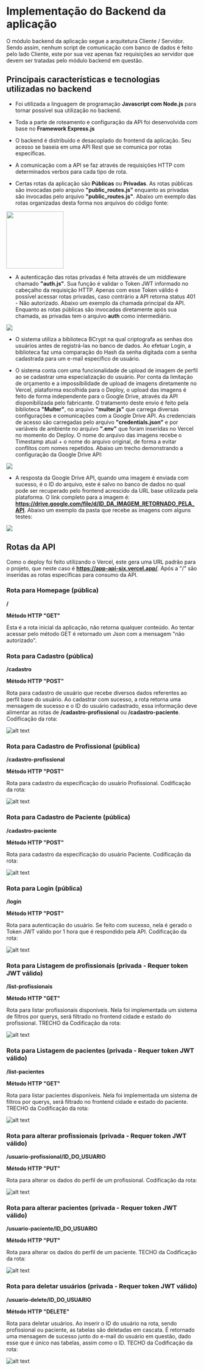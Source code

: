 # Implementação do Backend da aplicação

O módulo backend da aplicação segue a arquitetura Cliente / Servidor. Sendo assim, nenhum script de comunicação com banco de dados é feito pelo lado Cliente, este por sua vez apenas faz requisições ao servidor que devem ser tratadas pelo módulo backend em questão.

## Principais características e tecnologias utilizadas no backend

* Foi utilizada a linguagem de programação **Javascript com Node.js** para tornar possível sua utilização no backend.

* Toda a parte de roteamento e configuração da API foi desenvolvida com base no **Framework Express.js**

* O backend é distribuído e desacoplado do frontend da aplicação. Seu acesso se baseia em uma API Rest que se comunica por rotas específicas.

* A comunicação com a API se faz através de requisições HTTP com determinados verbos para cada tipo de rota.

* Certas rotas da aplicação são **Públicas** ou **Privadas**. As rotas públicas são invocadas pelo arquivo **"public_routes.js"** enquanto as privadas são invocadas pelo arquivo **"public_routes.js"**. Abaixo um exemplo das rotas organizadas desta forma nos arquivos do código fonte:

<img width="150" src="img/rotas-api.jpg">
<br>

* A autenticação das rotas privadas é feita através de um middleware chamado **"auth.js"**. Sua função é validar o Token JWT informado no cabeçalho da requisição HTTP. Apenas com esse Token válido é possível acessar rotas privadas, caso contrário a API retorna status 401 - Não autorizado. Abaixo um exemplo da chamada principal da API. Enquanto as rotas públicas são invocadas diretamente após sua chamada, as privadas tem o arquivo **auth** como intermediário.

<img src="img/chamada-api.png">

* O sistema utiliza a biblioteca BCrypt na qual criptografa as senhas dos usuários antes de registrá-las no banco de dados. Ao efetuar Login, a biblioteca faz uma comparação do Hash da senha digitada com a senha cadastrada para um e-mail específico de usuário.

* O sistema conta com uma funcionalidade de upload de imagem de perfil ao se cadastrar uma especialização do usuário. Por conta da limitação de orçamento e a impossibilidade de upload de imagens diretamente no Vercel, plataforma escolhida para o Deploy, o upload das imagens é feito de forma independente para o Google Drive, através da API disponibilizada pelo fabricante. O tratamento deste envio é feito pela biblioteca **"Multer"**, no arquivo **"multer.js"** que carrega diversas configurações e comunicações com a Google Drive API. As credenciais de acesso são carregadas pelo arquivo **"credentials.json"** e por variáveis de ambiente no arquivo **".env"** que foram inseridas no Vercel no momento do Deploy. O nome do arquivo das imagens recebe o Timestamp atual + o nome do arquivo original, de forma a evitar conflitos com nomes repetidos. Abaixo um trecho demonstrando a configuração da Google Drive API:

<img src="img/googledriveapi.png">

* A resposta da Google Drive API, quando uma imagem é enviada com sucesso, é o ID do arquivo, este é salvo no banco de dados no qual pode ser recuperado pelo frontend acrescido da URL base utilizada pela plataforma. O link completo para a imagem é: **https://drive.google.com/file/d/ID_DA_IMAGEM_RETORNADO_PELA_API**. Abaixo um exemplo da pasta que recebe as imagens com alguns testes:

<img src="img/imgs-googledrive.png">

## Rotas da API

Como o deploy foi feito utilizando o Vercel, este gera uma URL padrão para o projeto, que neste caso é **https://app-api-six.vercel.app/**. Após a "/" são inseridas as rotas específicas para consumo da API.

### Rota para Homepage (pública)

**/**

**Método HTTP "GET"**

Esta é a rota inicial da aplicação, não retorna qualquer conteúdo. Ao tentar acessar pelo método GET é retornado um Json com a mensagem "não autorizado".

### Rota para Cadastro (pública)

**/cadastro**

**Método HTTP "POST"**

Rota para cadastro de usuário que recebe diversos dados referentes ao perfil base do usuário. Ao cadastrar com sucesso, a rota retorna uma mensagem de sucesso e o ID do usuário cadastrado, essa informação deve alimentar as rotas de **/cadastro-profissional** ou **/cadastro-paciente**.
Codificação da rota:

![alt text](image.png)

### Rota para Cadastro de Profissional (pública)

**/cadastro-profissional**

**Método HTTP "POST"**

Rota para cadastro da especificação do usuário Profissional.
Codificação da rota:

![alt text](image-1.png)

### Rota para Cadastro de Paciente (pública)

**/cadastro-paciente**

**Método HTTP "POST"**

Rota para cadastro da especificação do usuário Paciente.
Codificação da rota:

![alt text](image-2.png)

### Rota para Login (pública)

**/login**

**Método HTTP "POST"**

Rota para autenticação do usuário. Se feito com sucesso, nela é gerado o Token JWT válido por 1 hora que é respondido pela API.
Codificação da rota:

![alt text](image-3.png)

### Rota para Listagem de profissionais (privada - Requer token JWT válido)

**/list-profissionais**

**Método HTTP "GET"**

Rota para listar profissionais disponíveis. Nela foi implementada um sistema de filtros por querys, será filtrado no frontend cidade e estado do profissional.
TRECHO da Codificação da rota:

![alt text](image-4.png)

### Rota para Listagem de pacientes (privada - Requer token JWT válido)

**/list-pacientes**

**Método HTTP "GET"**

Rota para listar pacientes disponíveis. Nela foi implementada um sistema de filtros por querys, será filtrado no frontend cidade e estado do paciente.
TRECHO da Codificação da rota:

![alt text](image-5.png)

### Rota para alterar profissionais (privada - Requer token JWT válido)

**/usuario-profissional/ID_DO_USUARIO**

**Método HTTP "PUT"**

Rota para alterar os dados do perfil de um profissional.
Codificação da rota:

![alt text](image-6.png)

### Rota para alterar pacientes (privada - Requer token JWT válido)

**/usuario-paciente/ID_DO_USUARIO**

**Método HTTP "PUT"**

Rota para alterar os dados do perfil de um paciente.
TECHO da Codificação da rota:

![alt text](image-7.png)

### Rota para deletar usuários (privada - Requer token JWT válido)

**/usuario-delete/ID_DO_USUARIO**

**Método HTTP "DELETE"**

Rota para deletar usuários. Ao inserir o ID do usuário na rota, sendo profissional ou paciente, as tabelas são deletadas em cascata. É retornado uma mensagem de sucesso junto do e-mail do usuário em questão, dado esse que é único nas tabelas, assim como o ID.
TECHO da Codificação da rota:

![alt text](image-8.png)

